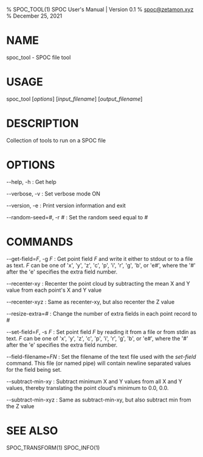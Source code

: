% SPOC\_TOOL(1) SPOC User's Manual | Version 0.1
% spoc@zetamon.xyz
% December 25, 2021

# NAME

spoc\_tool - SPOC file tool

# USAGE

spoc\_tool [*options*] [*input_filename*] [*output_filename*]

# DESCRIPTION

Collection of tools to run on a SPOC file

# OPTIONS

\-\-help, -h
:   Get help

\-\-verbose, -v
:   Set verbose mode ON

\-\-version, -e
:   Print version information and exit

\-\-random-seed=*#*, -r *#*
:   Set the random seed equal to *#*

# COMMANDS

\-\-get-field=*F*, -g *F*
:   Get point field *F* and write it either to stdout or to a file as
    text. *F* can be one of 'x', 'y', 'z', 'c', 'p', 'i', 'r', 'g', 'b', or
    'e#', where the '#' after the 'e' specifies the extra field number.

\-\-recenter-xy
:   Recenter the point cloud by subtracting the mean X and Y value from
    each point's X and Y value

\-\-recenter-xyz
:   Same as recenter-xy, but also recenter the Z value

\-\-resize-extra=*#*
:   Change the number of extra fields in each point record to *#*

\-\-set-field=*F*, -s *F*
:   Set point field *F* by reading it from a file or from stdin as text.
    *F* can be one of 'x', 'y', 'z', 'c', 'p', 'i', 'r', 'g', 'b', or 'e#',
    where the '#' after the 'e' specifies the extra field number.

\-\-field-filename=*FN*
:   Set the filename of the text file used with the *set-field* command.
    This file (or named pipe) will contain newline separated values for
    the field being set.

\-\-subtract-min-xy
:   Subtract minimum X and Y values from all X and Y values, thereby
    translating the point cloud's minimum to 0.0, 0.0.

\-\-subtract-min-xyz
:   Same as subtract-min-xy, but also subtract min from the Z value

# SEE ALSO

SPOC\_TRANSFORM(1)
SPOC\_INFO(1)
